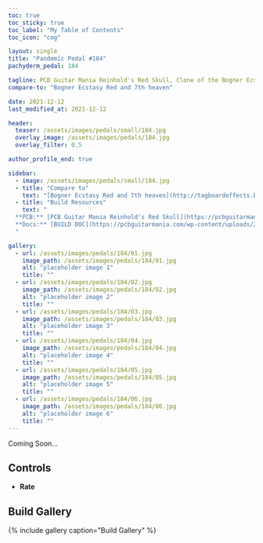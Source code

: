 ```yaml
---
toc: true
toc_sticky: true
toc_label: "My Table of Contents"
toc_icon: "cog"

layout: single
title: "Pandemic Pedal #184"
pachyderm_pedal: 184

tagline: PCB Guitar Mania Reinhold's Red Skull, Clone of the Bogner Ecstasy Red and 7th heaven<br>"" - 
compare-to: "Bogner Ecstasy Red and 7th heaven"

date: 2021-12-12
last_modified_at: 2021-12-12

header:
  teaser: /assets/images/pedals/small/184.jpg
  overlay_image: /assets/images/pedals/184.jpg
  overlay_filter: 0.5

author_profile_end: true

sidebar:
  - image: /assets/images/pedals/small/184.jpg
  - title: "Compare to"
    text: "[Bogner Ecstasy Red and 7th heaven](http://tagboardeffects.blogspot.com/2014/06/goosoniqueworx-seventheaven.html)"
  - title: "Build Resources"
    text: "
  **PCB:** [PCB Guitar Mania Reinhold's Red Skull](https://pcbguitarmania.com/product/reinholds-red-skull/?ref=pachydermpedals)<br>
  **Docs:** [BUILD DOC](https://pcbguitarmania.com/wp-content/uploads/2020/11/Red-Skull-1.1v-Building-docs.pdf?ref=pachydermpedals)
  "

gallery:
  - url: /assets/images/pedals/184/01.jpg
    image_path: /assets/images/pedals/184/01.jpg
    alt: "placeholder image 1"
    title: ""
  - url: /assets/images/pedals/184/02.jpg
    image_path: /assets/images/pedals/184/02.jpg
    alt: "placeholder image 2"
    title: ""
  - url: /assets/images/pedals/184/03.jpg
    image_path: /assets/images/pedals/184/03.jpg
    alt: "placeholder image 3"
    title: ""
  - url: /assets/images/pedals/184/04.jpg
    image_path: /assets/images/pedals/184/04.jpg
    alt: "placeholder image 4"
    title: ""
  - url: /assets/images/pedals/184/05.jpg
    image_path: /assets/images/pedals/184/05.jpg
    alt: "placeholder image 5"
    title: ""
  - url: /assets/images/pedals/184/06.jpg
    image_path: /assets/images/pedals/184/06.jpg
    alt: "placeholder image 6"
    title: ""
---
```




Coming Soon...

## Controls

* **Rate**

## Build Gallery

{% include gallery caption="Build Gallery" %}
